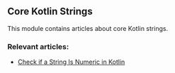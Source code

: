 ## Core Kotlin Strings

This module contains articles about core Kotlin strings.

### Relevant articles:

- [Check if a String Is Numeric in Kotlin](https://www.baeldung.com/kotlin/check-if-string-is-numeric)
